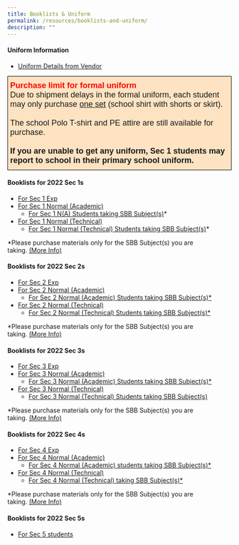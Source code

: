 ```yaml
---
title: Booklists & Uniform
permalink: /resources/booklists-and-uniform/
description: ""
---
```

#### Uniform Information

*   [Uniform Details from Vendor](/files/Letter-for-Parents-2021-Woodlands-Secondary_Final.pdf)

<style type="text/css">
.tg  {border-collapse:collapse;border-spacing:0;margin:0px auto;}
.tg td{border-color:black;border-style:solid;border-width:1px;font-family:Arial, sans-serif;font-size:14px;
  overflow:hidden;padding:10px 5px;word-break:normal;}
.tg th{border-color:black;border-style:solid;border-width:1px;font-family:Arial, sans-serif;font-size:14px;
  font-weight:normal;overflow:hidden;padding:10px 5px;word-break:normal;}
.tg .tg-6948{background-color:#fee3c2;font-size:18px;text-align:left;vertical-align:top}
</style>
<table class="tg">
<tbody>
  <tr>
    <td class="tg-6948"><span style="font-weight:bold;font-style:inherit;color:#FE0000">Purchase limit for formal uniform</span><br><span style="font-weight:400;font-style:normal">Due to shipment delays in the formal uniform, each student may only purchase </span><span style="text-decoration:underline">one set</span> (school shirt with shorts or skirt).<br><br><span style="font-weight:400;font-style:normal">The school Polo T-shirt and PE attire are still available for purchase.</span><br><br><span style="font-weight:bold;font-style:inherit">If you are unable to get any uniform, Sec 1 students may report to school in their primary school uniform.</span></td>
  </tr>
</tbody>
</table>


#### Booklists for 2022 Sec 1s

*   [For Sec 1 Exp](/files/WDLSS-Booklist-S1-EXP.pdf)
*   [For Sec 1 Normal (Academic)](/files/WDLSS-Booklist-S1-NA.pdf)
    *   [For Sec 1 N(A) Students taking SBB Subject(s)](/files/WDLSS-Booklist-S1-NA-SBB.pdf)\*
*   [For Sec 1 Normal (Technical)](/files/WDLSS-Booklist-S1-NT.pdf)
    *   [For Sec 1 Normal (Technical) Students taking SBB Subject(s)](/files/WDLSS-Booklist-S1-NT-SBB.pdf)\*

\*Please purchase materials only for the SBB Subject(s) you are taking. [(More Info)](/files/sbb-buy-textbook-advisory.pdf)

#### Booklists for 2022 Sec 2s

*   [For Sec 2 Exp](/files/WDLSS-Booklist-S2-EXP.pdf)
*   [For Sec 2 Normal (Academic)](/files/WDLSS-Booklist-S2-NA.pdf)
    *   [For Sec 2 Normal (Academic) Students taking SBB Subject(s)\*](/files/WDLSS-Booklist-S2-NA-SBB.pdf)
*   [For Sec 2 Normal (Technical)](/files/WDLSS-Booklist-S2-NT.pdf)
    *   [For Sec 2 Normal (Technical) Students taking SBB Subject(s)\*](/files/WDLSS-Booklist-S2-NT-SBB.pdf)

\*Please purchase materials only for the SBB Subject(s) you are taking. [(More Info)](/files/sbb-buy-textbook-advisory.pdf)

#### Booklists for 2022 Sec 3s

*   [For Sec 3 Exp](/files/WDLSS-Booklist-S3-EXP.pdf)
*   [For Sec 3 Normal (Academic)](/files/WDLSS-Booklist-S3-NA.pdf)
    *   [For Sec 3 Normal (Academic) Students taking SBB Subject(s)\*](/files/WDLSS-Booklist-S3-NA-SBB.pdf)
*   [For Sec 3 Normal (Technical)](/files/WDLSS-Booklist-S3-NT.pdf)
    *   [For Sec 3 Normal (Technical) Students taking SBB Subject(s)](/files/WDLSS-Booklist-S3-NT-SBB.pdf)

\*Please purchase materials only for the SBB Subject(s) you are taking. [(More Info)](/files/sbb-buy-textbook-advisory.pdf)

#### Booklists for 2022 Sec 4s

*   [For Sec 4 Exp](/files/WDLSS-Booklist-S4-EXP.pdf)
*   [For Sec 4 Normal (Academic)](/files/WDLSS-Booklist-S4-NA.pdf)
    *   [For Sec 4 Normal (Academic) students taking SBB Subject(s)\*](/files/WDLSS-Booklist-S4-NA-SBB.pdf)
*   [For Sec 4 Normal (Technical)](/files/WDLSS-Booklist-S4-NT.pdf)
    *   [For Sec 4 Normal (Technical) taking SBB Subject(s)\*](/files/WDLSS-Booklist-S4-NT-SBB.pdf)

\*Please purchase materials only for the SBB Subject(s) you are taking. [(More Info)](/files/sbb-buy-textbook-advisory.pdf)

#### Booklists for 2022 Sec 5s

*   [For Sec 5 students](/files/WDLSS-Booklist-S5-NA.pdf)